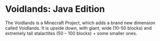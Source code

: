 # Voidlands: Java Edition
The Voidlands is a Minecraft Project, which adds a brand new dimension called Voidlands. It is upside down, with giant, wide (10-50 blocks) and extremely tall stalactites (50 – 100 blocks) + some smaller ones.
